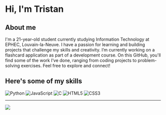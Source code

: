 # Hi, I'm Tristan

## About me
I'm a 21-year-old student currently studying Information Technology at EPHEC, Louvain-la-Neuve. I have a passion for learning and building projects that challenge my skills and creativity. I’m currently working on a flashcard application as part of a development course. On this GitHub, you'll find some of the work I’ve done, ranging from coding projects to problem-solving exercises. Feel free to explore and connect!

## Here's some of my skills

![Python](https://img.shields.io/badge/python-3670A0?style=for-the-badge&logo=python&logoColor=ffdd54)
![JavaScript](https://img.shields.io/badge/javascript-%23323330.svg?style=for-the-badge&logo=javascript&logoColor=%23F7DF1E)
![C](https://img.shields.io/badge/C-00599C?style=for-the-badge&logo=c&logoColor=white)
![HTML5](https://img.shields.io/badge/html5-%23E34F26.svg?style=for-the-badge&logo=html5&logoColor=white) 
![CSS3](https://img.shields.io/badge/css3-%231572B6.svg?style=for-the-badge&logo=css3&logoColor=white)


---

[![](https://visitcount.itsvg.in/api?id=tvalcke&label=Profile%20Views&color=2&icon=1&pretty=true)](https://visitcount.itsvg.in)
